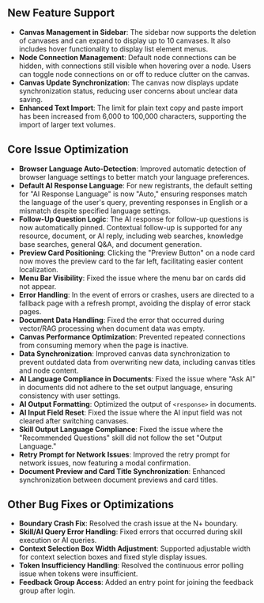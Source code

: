 ## **New Feature Support**

- **Canvas Management in Sidebar**: The sidebar now supports the deletion of canvases and can expand to display up to 10 canvases. It also includes hover functionality to display list element menus.
- **Node Connection Management**: Default node connections can be hidden, with connections still visible when hovering over a node. Users can toggle node connections on or off to reduce clutter on the canvas.
- **Canvas Update Synchronization**: The canvas now displays update synchronization status, reducing user concerns about unclear data saving.
- **Enhanced Text Import**: The limit for plain text copy and paste import has been increased from 6,000 to 100,000 characters, supporting the import of larger text volumes.

## **Core Issue Optimization**

- **Browser Language Auto-Detection**: Improved automatic detection of browser language settings to better match your language preferences.
- **Default AI Response Language**: For new registrants, the default setting for "AI Response Language" is now "Auto," ensuring responses match the language of the user's query, preventing responses in English or a mismatch despite specified language settings.
- **Follow-Up Question Logic**: The AI response for follow-up questions is now automatically pinned. Contextual follow-up is supported for any resource, document, or AI reply, including web searches, knowledge base searches, general Q&A, and document generation.
- **Preview Card Positioning**: Clicking the "Preview Button" on a node card now moves the preview card to the far left, facilitating easier content localization.
- **Menu Bar Visibility**: Fixed the issue where the menu bar on cards did not appear.
- **Error Handling**: In the event of errors or crashes, users are directed to a fallback page with a refresh prompt, avoiding the display of error stack pages.
- **Document Data Handling**: Fixed the error that occurred during vector/RAG processing when document data was empty.
- **Canvas Performance Optimization**: Prevented repeated connections from consuming memory when the page is inactive.
- **Data Synchronization**: Improved canvas data synchronization to prevent outdated data from overwriting new data, including canvas titles and node content.
- **AI Language Compliance in Documents**: Fixed the issue where "Ask AI" in documents did not adhere to the set output language, ensuring consistency with user settings.
- **AI Output Formatting**: Optimized the output of `<response>` in documents.
- **AI Input Field Reset**: Fixed the issue where the AI input field was not cleared after switching canvases.
- **Skill Output Language Compliance**: Fixed the issue where the "Recommended Questions" skill did not follow the set "Output Language."
- **Retry Prompt for Network Issues**: Improved the retry prompt for network issues, now featuring a modal confirmation.
- **Document Preview and Card Title Synchronization**: Enhanced synchronization between document previews and card titles.

## **Other Bug Fixes or Optimizations**

- **Boundary Crash Fix**: Resolved the crash issue at the N+ boundary.
- **Skill/AI Query Error Handling**: Fixed errors that occurred during skill execution or AI queries.
- **Context Selection Box Width Adjustment**: Supported adjustable width for context selection boxes and fixed style display issues.
- **Token Insufficiency Handling**: Resolved the continuous error polling issue when tokens were insufficient.
- **Feedback Group Access**: Added an entry point for joining the feedback group after login.
